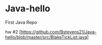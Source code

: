 # Java-hello
First Java Repo


hw #2 [https://github.com/Bstevens21/Java-hello/blob/master/src/BlakeTickList.java]
